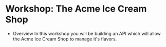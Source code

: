# Workshop: The Acme Ice Cream Shop

- Overview
In this workshop you will be building an API which will allow the Acme Ice Cream Shop to manage it's flavors.

